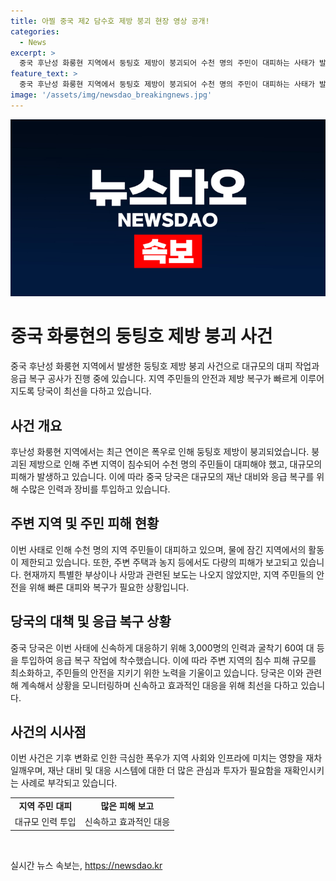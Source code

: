 ```yaml
---
title: 아찔 중국 제2 담수호 제방 붕괴 현장 영상 공개!
categories:
  - News
excerpt: >
  중국 후난성 화룽현 지역에서 둥팅호 제방이 붕괴되어 수천 명의 주민이 대피하는 사태가 발생했다. 연이은 폭우로 인해 둥팅호를 둘러싼 둑의 일부가 붕괴되었고, 주변 지역이 침수되었다. 중국 당국은 수천 명의 인력과 굴착기를 투입해 복구 작업을 진행 중이다. 현재 상황에서 피해 규모와 대피한 주민 수에 대한 자세한 정보가 계속해서 업데이트되고 있다.
feature_text: >
  중국 후난성 화룽현 지역에서 둥팅호 제방이 붕괴되어 수천 명의 주민이 대피하는 사태가 발생했다. 연이은 폭우로 인해 둥팅호를 둘러싼 둑의 일부가 붕괴되었고, 주변 지역이 침수되었다. 중국 당국은 수천 명의 인력과 굴착기를 투입해 복구 작업을 진행 중이다. 현재 상황에서 피해 규모와 대피한 주민 수에 대한 자세한 정보가 계속해서 업데이트되고 있다.
image: '/assets/img/newsdao_breakingnews.jpg'
---
```


<p><img src="/assets/img/newsdao_breakingnews.jpg" alt="pcversion 속보" /></p>

<h1>중국 화룽현의 둥팅호 제방 붕괴 사건</h1>

<p data-ke-size="size16">중국 후난성 화룽현 지역에서 발생한 둥팅호 제방 붕괴 사건으로 대규모의 대피 작업과 응급 복구 공사가 진행 중에 있습니다. 지역 주민들의 안전과 제방 복구가 빠르게 이루어지도록 당국이 최선을 다하고 있습니다.</p>

<h2 data-ke-size="size26">사건 개요</h2>

<p data-ke-size="size16">후난성 화룽현 지역에서는 최근 연이은 폭우로 인해 둥팅호 제방이 붕괴되었습니다. 붕괴된 제방으로 인해 주변 지역이 침수되어 수천 명의 주민들이 대피해야 했고, 대규모의 피해가 발생하고 있습니다. 이에 따라 중국 당국은 대규모의 재난 대비와 응급 복구를 위해 수많은 인력과 장비를 투입하고 있습니다.</p>

<h2 data-ke-size="size26">주변 지역 및 주민 피해 현황</h2>

<p data-ke-size="size16">이번 사태로 인해 수천 명의 지역 주민들이 대피하고 있으며, 물에 잠긴 지역에서의 활동이 제한되고 있습니다. 또한, 주변 주택과 농지 등에서도 다량의 피해가 보고되고 있습니다. 현재까지 특별한 부상이나 사망과 관련된 보도는 나오지 않았지만, 지역 주민들의 안전을 위해 빠른 대피와 복구가 필요한 상황입니다.</p>

<h2 data-ke-size="size26">당국의 대책 및 응급 복구 상황</h2>

<p data-ke-size="size16">중국 당국은 이번 사태에 신속하게 대응하기 위해 3,000명의 인력과 굴착기 60여 대 등을 투입하여 응급 복구 작업에 착수했습니다. 이에 따라 주변 지역의 침수 피해 규모를 최소화하고, 주민들의 안전을 지키기 위한 노력을 기울이고 있습니다. 당국은 이와 관련해 계속해서 상황을 모니터링하며 신속하고 효과적인 대응을 위해 최선을 다하고 있습니다.</p>

<h2 data-ke-size="size26">사건의 시사점</h2>

<p data-ke-size="size16">이번 사건은 기후 변화로 인한 극심한 폭우가 지역 사회와 인프라에 미치는 영향을 재차 일깨우며, 재난 대비 및 대응 시스템에 대한 더 많은 관심과 투자가 필요함을 재확인시키는 사례로 부각되고 있습니다.</p>

<table>
    <tr>
        <td style="text-align: center; height: 17px;"><b>지역 주민 대피</b></td>
        <td style="text-align: center; height: 17px;"><b>많은 피해 보고</b></td>
    </tr>
    <tr>
        <td style="text-align: center; height: 17px;">대규모 인력 투입</td>
        <td style="text-align: center; height: 17px;">신속하고 효과적인 대응</td>
    </tr>
</table>

<p data-ke-size="size16">&nbsp;</p>
실시간 뉴스 속보는, <a href="https://newsdao.kr" rel="dofollow">https://newsdao.kr</a>



